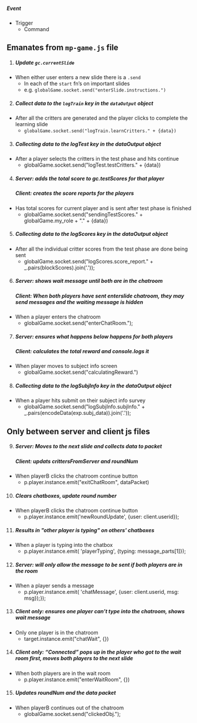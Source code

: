 ##### Event
- Trigger
  - Command

## Emanates from `mp-game.js` file

1. ##### Update `gc.currentSlide`
- When either user enters a new slide there is a `.send`
  - In each of the `start` fn’s on important slides
  - e.g. `globalGame.socket.send("enterSlide.instructions.")`

2. ##### Collect data to the `logTrain` key in the `dataOutput` object
- After all the critters are generated and the player clicks to complete the learning slide
  - `globalGame.socket.send("logTrain.learnCritters." + {data})`

3. ##### Collecting data to the logTest key in the dataOutput object
- After a player selects the critters in the test phase and hits continue
  - globalGame.socket.send("logTest.testCritters." + {data})

4. ##### Server: adds the total score to gc.testScores for that player
    ##### Client: creates the score reports for the players
- Has total scores for current player and is sent after test phase is finished
  - globalGame.socket.send("sendingTestScores." + globalGame.my_role + "." + {data})

5. ##### Collecting data to the logScores key in the dataOutput object
- After all the individual critter scores from the test phase are done being sent
  - globalGame.socket.send("logScores.score_report." + _.pairs(blockScores).join('.'));

6. ##### Server: shows wait message until both are in the chatroom
    ##### Client: When both players have sent enterslide chatroom, they may send messages and the waiting message is hidden
- When a player enters the chatroom
  - globalGame.socket.send("enterChatRoom.");

7. ##### Server: ensures what happens below happens for both players
    ##### Client: calculates the total reward and console.logs it
- When player moves to subject info screen
  - globalGame.socket.send("calculatingReward.")

8. ##### Collecting data to the logSubjInfo key in the dataOutput object
- When a player hits submit on their subject info survey
  - globalGame.socket.send("logSubjInfo.subjInfo." + _.pairs(encodeData(exp.subj_data)).join('.'));

## Only between server and client js files
9. ##### Server: Moves to the next slide and collects data to packet
    ##### Client: updats crittersFromServer and roundNum
- When playerB clicks the chatroom continue button
  - p.player.instance.emit("exitChatRoom", dataPacket)

10. ##### Clears chatboxes, update round number
- When playerB clicks the chatroom continue button
  - p.player.instance.emit('newRoundUpdate', {user: client.userid});

11. ##### Results in "other player is typing" on others' chatboxes
- When a player is typing into the chatbox
  - p.player.instance.emit( 'playerTyping', {typing: message_parts[1]});

12. ##### Server: will only allow the message to be sent if both players are in the room
- When a player sends a message
  - p.player.instance.emit( 'chatMessage', {user: client.userid, msg: msg});});

13. ##### Client only: ensures one player can’t type into the chatroom, shows wait message
- Only one player is in the chatroom
  - target.instance.emit("chatWait", {})

14. ##### Client only: “Connected” pops up in the player who got to the wait room first, moves both players to the next slide
- When both players are in the wait room
  - p.player.instance.emit("enterWaitRoom", {})

15. ##### Updates roundNum and the data packet
- When playerB continues out of the chatroom
  - globalGame.socket.send("clickedObj.");
